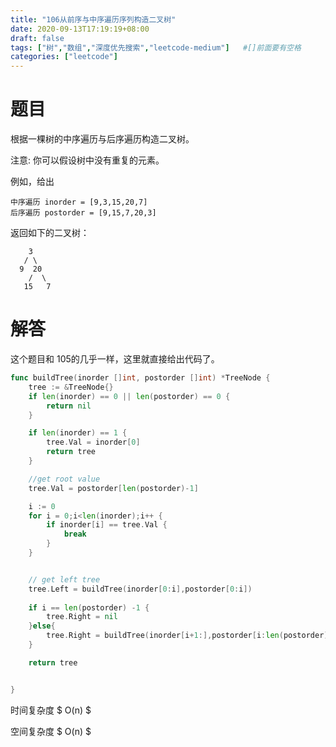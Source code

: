 ```yaml
---
title: "106从前序与中序遍历序列构造二叉树"
date: 2020-09-13T17:19:19+08:00
draft: false
tags: ["树","数组","深度优先搜索","leetcode-medium"]   #[]前面要有空格
categories: ["leetcode"]
---
```


# 题目

根据一棵树的中序遍历与后序遍历构造二叉树。<!--more-->

注意:
你可以假设树中没有重复的元素。

例如，给出
```
中序遍历 inorder = [9,3,15,20,7]
后序遍历 postorder = [9,15,7,20,3]
```
返回如下的二叉树：

```
    3
   / \
  9  20
    /  \
   15   7
```



# 解答

这个题目和 105的几乎一样，这里就直接给出代码了。

```go
func buildTree(inorder []int, postorder []int) *TreeNode {
	tree := &TreeNode{}
	if len(inorder) == 0 || len(postorder) == 0 {
		return nil
	}

	if len(inorder) == 1 {
		tree.Val = inorder[0]
		return tree
	}

	//get root value 
	tree.Val = postorder[len(postorder)-1]

	i := 0
	for i = 0;i<len(inorder);i++ {
		if inorder[i] == tree.Val {
			break
		}
	}


	// get left tree
	tree.Left = buildTree(inorder[0:i],postorder[0:i])
	
	if i == len(postorder) -1 {
		tree.Right = nil 
	}else{
		tree.Right = buildTree(inorder[i+1:],postorder[i:len(postorder)-1])
	}

	return tree


}
```



时间复杂度 $ O(n) $

空间复杂度 $ O(n) $

